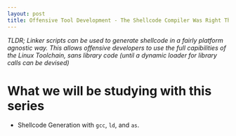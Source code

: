 ```yaml
---
layout: post
title: Offensive Tool Development - The Shellcode Compiler Was Right There All Along... (Part 1)
---
```

*TLDR; Linker scripts can be used to generate shellcode in a fairly platform agnostic way. This allows offensive developers to use the full capibilities of the Linux Toolchain, sans library code (until a dynamic loader for library calls can be devised)*


# What we will be studying with this series
* Shellcode Generation with `gcc`, `ld`, and `as`.
